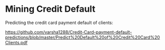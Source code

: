 # Mining Credit Default

Predicting the credit card payment default of clients:

https://github.com/varsha1288/Credit-Card-payment-default-predictions/blob/master/Predict%20Default%20of%20Credit%20Card%20Clients.pdf
